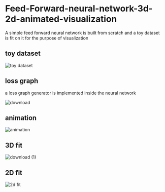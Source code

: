 # Feed-Forward-neural-network-3d-2d-animated-visualization
A simple feed forward neural network is built from scratch and a toy dataset is fit on it for the purpose of visualization
## toy dataset
![toy dataset](https://user-images.githubusercontent.com/29703905/56903133-56d7fb80-6ab9-11e9-8979-33d86fbb10b9.png)
## loss graph
a loss graph generator is implemented inside the neural network

![download](https://user-images.githubusercontent.com/29703905/56902619-44a98d80-6ab8-11e9-8edd-88297f1e48e9.png)
## animation
![animation](https://media.giphy.com/media/Q9F3jJr7Xi34MwTwOf/giphy.gif)
## 3D fit
![download (1)](https://user-images.githubusercontent.com/29703905/56902601-3d827f80-6ab8-11e9-90f3-71ab7b1f4bd4.png)
## 2D fit
![2d fit](https://user-images.githubusercontent.com/29703905/56903131-56d7fb80-6ab9-11e9-9506-f51ebc60bf81.png)
